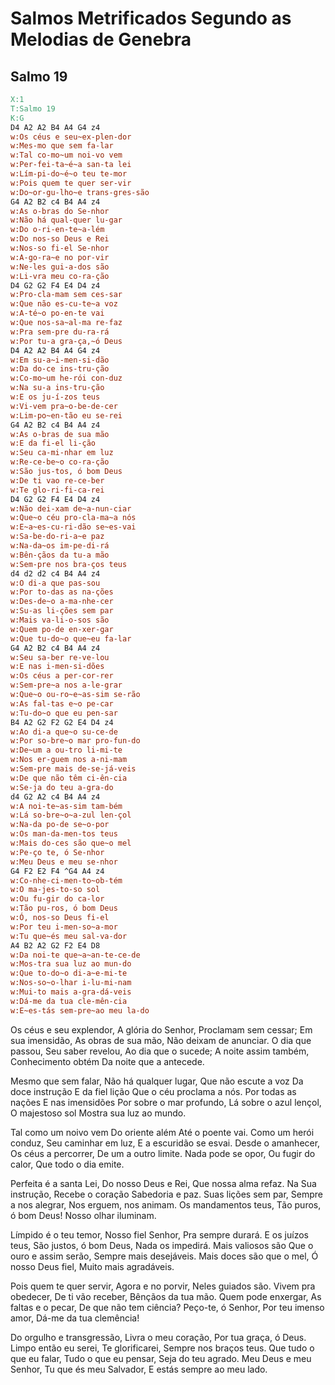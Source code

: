 # Salmos Metrificados Segundo as Melodias de Genebra



## Salmo 19

```abc
X:1
T:Salmo 19
K:G
D4 A2 A2 B4 A4 G4 z4
w:Os céus e seu~ex-plen-dor
w:Mes-mo que sem fa-lar
w:Tal co-mo~um noi-vo vem
w:Per-fei-ta~é~a san-ta lei
w:Lím-pi-do~é~o teu te-mor
w:Pois quem te quer ser-vir
w:Do~or-gu-lho~e trans-gres-são
G4 A2 B2 c4 B4 A4 z4
w:As o-bras do Se-nhor
w:Não há qual-quer lu-gar
w:Do o-ri-en-te~a-lém
w:Do nos-so Deus e Rei
w:Nos-so fi-el Se-nhor
w:A-go-ra~e no por-vir
w:Ne-les gui-a-dos são
w:Li-vra meu co-ra-ção
D4 G2 G2 F4 E4 D4 z4
w:Pro-cla-mam sem ces-sar
w:Que não es-cu-te~a voz
w:A-té~o po-en-te vai
w:Que nos-sa~al-ma re-faz
w:Pra sem-pre du-ra-rá
w:Por tu-a gra-ça,~ó Deus
D4 A2 A2 B4 A4 G4 z4
w:Em su-a~i-men-si-dão
w:Da do-ce ins-tru-ção
w:Co-mo~um he-rói con-duz
w:Na su-a ins-tru-ção
w:E os ju-í-zos teus
w:Vi-vem pra~o-be-de-cer
w:Lim-po~en-tão eu se-rei
G4 A2 B2 c4 B4 A4 z4
w:As o-bras de sua mão
w:E da fi-el li-ção
w:Seu ca-mi-nhar em luz
w:Re-ce-be~o co-ra-ção
w:São jus-tos, ó bom Deus
w:De ti vao re-ce-ber
w:Te glo-ri-fi-ca-rei
D4 G2 G2 F4 E4 D4 z4
w:Não dei-xam de~a-nun-ciar
w:Que~o céu pro-cla-ma~a nós
w:E~a~es-cu-ri-dão se~es-vai
w:Sa-be-do-ri-a~e paz
w:Na-da~os im-pe-di-rá
w:Bên-çãos da tu-a mão
w:Sem-pre nos bra-ços teus
d4 d2 d2 c4 B4 A4 z4
w:O di-a que pas-sou
w:Por to-das as na-ções
w:Des-de~o a-ma-nhe-cer
w:Su-as li-ções sem par
w:Mais va-li-o-sos são
w:Quem po-de en-xer-gar
w:Que tu-do~o que~eu fa-lar
G4 A2 B2 c4 B4 A4 z4
w:Seu sa-ber re-ve-lou
w:E nas i-men-si-dões
w:Os céus a per-cor-rer
w:Sem-pre~a nos a-le-grar
w:Que~o ou-ro~e~as-sim se-rão
w:As fal-tas e~o pe-car
w:Tu-do~o que eu pen-sar
B4 A2 G2 F2 G2 E4 D4 z4
w:Ao di-a que~o su-ce-de
w:Por so-bre~o mar pro-fun-do
w:De~um a ou-tro li-mi-te
w:Nos er-guem nos a-ni-mam
w:Sem-pre mais de-se-já-veis
w:De que não têm ci-ên-cia
w:Se-ja do teu a-gra-do
d4 G2 A2 c4 B4 A4 z4
w:A noi-te~as-sim tam-bém
w:Lá so-bre~o~a-zul len-çol
w:Na-da po-de se~o-por
w:Os man-da-men-tos teus
w:Mais do-ces são que~o mel
w:Pe-ço te, ó Se-nhor
w:Meu Deus e meu se-nhor
G4 F2 E2 F4 ^G4 A4 z4
w:Co-nhe-ci-men-to~ob-tém
w:O ma-jes-to-so sol
w:Ou fu-gir do ca-lor
w:Tão pu-ros, ó bom Deus
w:Ó, nos-so Deus fi-el
w:Por teu i-men-so~a-mor
w:Tu que~és meu sal-va-dor
A4 B2 A2 G2 F2 E4 D8
w:Da noi-te que~a~an-te-ce-de
w:Mos-tra sua luz ao mun-do
w:Que to-do~o di-a~e-mi-te
w:Nos-so~o-lhar i-lu-mi-nam
w:Mui-to mais a-gra-dá-veis
w:Dá-me da tua cle-mên-cia
w:E~es-tás sem-pre~ao meu la-do
```

Os céus e seu explendor,
A glória do Senhor,
Proclamam sem cessar;
Em sua imensidão,
As obras de sua mão,
Não deixam de anunciar.
O dia que passou,
Seu saber revelou,
Ao dia que o sucede;
A noite assim também,
Conhecimento obtém
Da noite que a antecede.

Mesmo que sem falar,
Não há qualquer lugar,
Que não escute a voz
Da doce instrução
E da fiel lição
Que o céu proclama a nós.
Por todas as nações
E nas imensidões
Por sobre o mar profundo,
Lá sobre o azul lençol,
O majestoso sol
Mostra sua luz ao mundo.

Tal como um noivo vem 
Do oriente além
Até o poente vai.
Como um herói conduz,
Seu caminhar em luz,
E a escuridão se esvai.
Desde o amanhecer,
Os céus a percorrer,
De um a outro limite.
Nada pode se opor,
Ou fugir do calor,
Que todo o dia emite.

Perfeita é a santa Lei,
Do nosso Deus e Rei,
Que nossa alma refaz.
Na Sua instrução,
Recebe o coração
Sabedoria e paz.
Suas lições sem par,
Sempre a nos alegrar,
Nos erguem, nos animam.
Os mandamentos teus,
Tão puros, ó bom Deus!
Nosso olhar iluminam.

Límpido é o teu temor,
Nosso fiel Senhor,
Pra sempre durará.
E os juízos teus,
São justos, ó bom Deus,
Nada os impedirá.
Mais valiosos são
Que o ouro e assim serão,
Sempre mais desejáveis.
Mais doces são que o mel,
Ó nosso Deus fiel,
Muito mais agradáveis.

Pois quem te quer servir,
Agora e no porvir,
Neles guiados são.
Vivem pra obedecer,
De ti vão receber,
Bênçãos da tua mão.
Quem pode enxergar,
As faltas e o pecar,
De que não tem ciência?
Peço-te, ó Senhor,
Por teu imenso amor,
Dá-me da tua clemência!

Do orgulho e transgressão,
Livra o meu coração,
Por tua graça, ó Deus.
Limpo então eu serei,
Te glorificarei,
Sempre nos braços teus.
Que tudo o que eu falar,
Tudo o que eu pensar,
Seja do teu agrado.
Meu Deus e meu Senhor,
Tu que és meu Salvador,
E estás sempre ao meu lado.